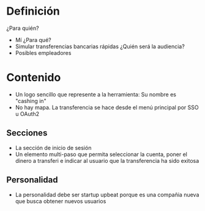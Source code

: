# Definición
¿Para quién?
- Mí
¿Para qué?
- Simular transferencias bancarias rápidas
¿Quién será la audiencia?
- Posibles empleadores

# Contenido
- Un logo sencillo que represente a la herramienta: Su nombre es "cashing in"
- No hay mapa. La transferencia se hace desde el menú principal por SSO u OAuth2

## Secciones
- La sección de inicio de sesión
- Un elemento multi-paso que permita seleccionar la cuenta, poner el dinero a transferi e indicar al usuario que la transferencia ha sido
exitosa

## Personalidad
- La personalidad debe ser startup upbeat porque es una compañia nueva que busca obtener nuevos usuarios
